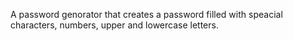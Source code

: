 A password genorator that creates a password filled with speacial characters, numbers, upper and lowercase letters.
